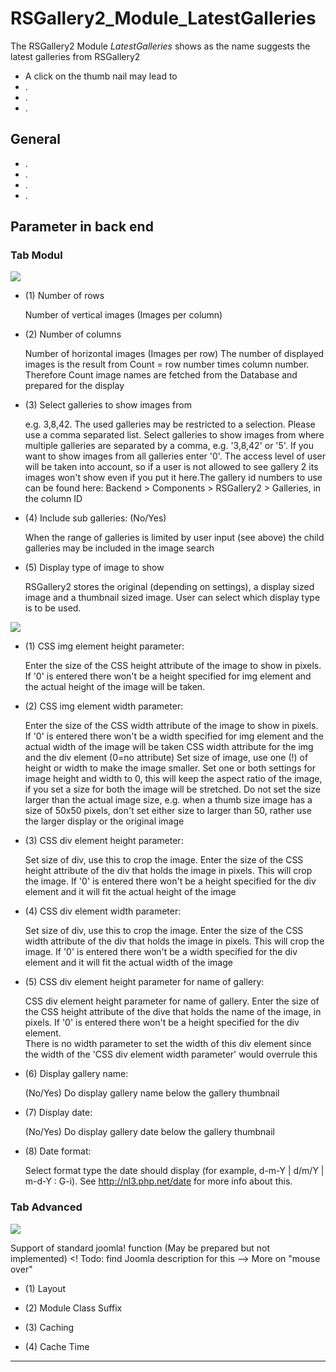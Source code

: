 # RSGallery2_Module_LatestGalleries

The RSGallery2 Module *LatestGalleries* shows  as the name suggests the latest galleries from RSGallery2


<!-- ToDo: fill out like in Latest images -->

* A click on the thumb nail may lead to
* .
* .
* .

## General

* .
* .
* .
* .

## Parameter in back end

###  Tab Modul

![](https://github.com/RSGallery2/RSGallery2_Project/blob/master/Documentation/ImagesUsedInDoc/moduleLatestGalleries.backend.01.png?raw=true)

* (1) Number of rows

  Number of vertical images  (Images per column)

* (2) Number of columns

  Number of horizontal images (Images per row)
  The number of displayed images is the result from Count = row number times column number. Therefore Count image names are fetched from the Database and prepared for the display

* (3) Select galleries to show images from

  e.g. 3,8,42. The used galleries may be restricted to a selection. Please use a comma separated list. Select galleries to show images from where multiple galleries are separated by a comma, e.g. '3,8,42' or '5'. If you want to show images from all galleries enter '0'. The access level of user will be taken into account, so if a user is not allowed to see gallery 2 its images won't show even if you put it here.The gallery id numbers to use can be found here: Backend > Components > RSGallery2 > Galleries, in the column ID

* (4) Include sub galleries: (No/Yes)

  When the range of galleries is limited by user input (see above) the child galleries may be included in the image search

* (5) Display type of image to show

  RSGallery2 stores the original (depending on settings), a display sized image and a thumbnail sized image. User can select which display type is to be used.


![](https://github.com/RSGallery2/RSGallery2_Project/blob/master/Documentation/ImagesUsedInDoc/moduleLatestGalleries.backend.02.png?raw=true)

* (1) CSS img element height parameter:

  Enter the size of the CSS height attribute of the image to show in pixels. If '0' is entered there won't be a height specified for img element and the actual height of the image will be taken.

* (2) CSS img element width parameter:

  Enter the size of the CSS width attribute of the image to show in pixels. If '0' is entered there won't be a width specified for img element and the actual width of the image will be taken
  CSS width attribute for the img and the div element (0=no attribute)
  Set size of image, use one (!) of height or width to make the image smaller. Set one or both settings for image height and width to 0, this will keep the aspect ratio of the image, if you set a size for both the image will be stretched. Do not set the size larger than the actual image size, e.g. when a thumb size image has a size of 50x50 pixels, don't set either size to larger than 50, rather use the larger display or the original image

* (3) CSS div element height parameter:

  Set size of div, use this to crop the image. Enter the size of the CSS height attribute of the div that holds the image in pixels. This will crop the image. If '0' is entered there won't be a height specified for the div element and it will fit the actual height of the image

* (4)  CSS div element width parameter:

  Set size of div, use this to crop the image. Enter the size of the CSS width attribute of the div that holds the image in pixels. This will crop the image. If '0' is entered there won't be a width specified for the div element and it will fit the actual width of the image

* (5) CSS div element height parameter for name of gallery:

  CSS div element height parameter for name of gallery. Enter the size of the CSS height attribute of the dive that holds the name of the image, in pixels. If '0' is entered there won't be a height specified for the div element.<br />There is no width parameter to set the width of this div element since the width of the 'CSS div element width parameter' would overrule this

* (6) Display gallery name:

  (No/Yes) Do display gallery name below the gallery thumbnail

* (7) Display date:

  (No/Yes) Do display gallery date below the gallery thumbnail

* (8) Date format:

  Select format type the date should display (for example, d-m-Y | d/m/Y | m-d-Y : G-i). See http://nl3.php.net/date for more info about this.



###  Tab Advanced

![](https://github.com/RSGallery2/RSGallery2_Project/blob/master/Documentation/ImagesUsedInDoc/moduleLatestGalleries.backend.01.png?raw=true)

Support of standard joomla! function (May be prepared but not implemented)
<! Todo: find Joomla description for this -->
More on "mouse over"
* (1) Layout

* (2) Module Class Suffix

* (3) Caching

* (4) Cache Time

---